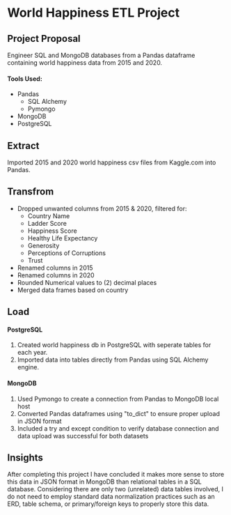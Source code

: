 # World Happiness ETL Project

## Project Proposal
Engineer SQL and MongoDB databases from a Pandas dataframe containing world happiness data from 2015 and 2020.
  
  #### Tools Used:
  - Pandas
    - SQL Alchemy
    - Pymongo
  - MongoDB
  - PostgreSQL

## Extract
Imported 2015 and 2020 world happiness csv files from Kaggle.com into Pandas.

## Transfrom
- Dropped unwanted columns from 2015 & 2020, filtered for:
  - Country Name
  - Ladder Score
  - Happiness Score
  - Healthy Life Expectancy
  - Generosity
  - Perceptions of Corruptions
  - Trust
- Renamed columns in 2015
- Renamed columns in 2020
- Rounded Numerical values to (2) decimal places
- Merged data frames based on country

## Load
#### PostgreSQL
  1. Created world happiness db in PostgreSQL with seperate tables for each year.
  2. Imported data into tables directly from Pandas using SQL Alchemy engine.
  
#### MongoDB
  1. Used Pymongo to create a connection from Pandas to MongoDB local host
  2. Converted Pandas dataframes using "to_dict" to ensure proper upload in JSON format
  3. Included a try and except condition to verify database connection and data upload was successful for both datasets

## Insights
After completing this project I have concluded it makes more sense to store this data in JSON format in MongoDB than relational tables in a SQL database. 
Considering there are only two (unrelated) data tables involved, I do not need to employ standard data normalization practices such as an ERD, table schema, 
or primary/foreign keys to properly store this data. 
